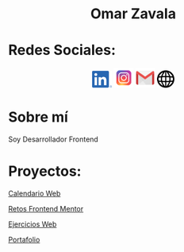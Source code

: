 <h1 align="center"> Omar Zavala </h1>

# Redes Sociales:

<div align="center">
    <a href="https://www.linkedin.com/in/omar-zavala-ugarte/"><img src="./imgs/Linkedin-color.png" width="40"></a>
    <a href="https://www.instagram.com/omar.zavala0/"><img src="./imgs/instagram-color.svg" width="40"></a>
    <a href="mailto:influencia.x.94@gmail.com"><img src="./imgs/gmail-color.png" width="40"></a>
    <a href="https://omar-zavala.xyz/"><img src="./imgs/web-black.svg" width="35"></a>
</div>

# Sobre mí

Soy Desarrollador Frontend

# Proyectos:

[Calendario Web](https://mangostar1.github.io/Calendar/)

[Retos Frontend Mentor](https://mangostar1.github.io/Frontend_mentor/index.html)

[Ejercicios Web](https://ejercicios-web.netlify.app/)

[Portafolio](https://omar-zavala.xyz/)